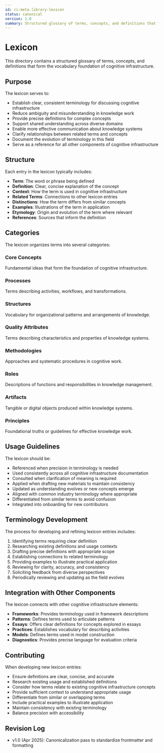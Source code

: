 ```yaml
---
id: ci:meta.library-lexicon
status: canonical
version: 1.0
summary: Structured glossary of terms, concepts, and definitions that form the vocabulary foundation of cognitive infrastructure
---
```


# Lexicon

This directory contains a structured glossary of terms, concepts, and definitions that form the vocabulary foundation of cognitive infrastructure.

## Purpose

The lexicon serves to:
- Establish clear, consistent terminology for discussing cognitive infrastructure
- Reduce ambiguity and misunderstanding in knowledge work
- Provide precise definitions for complex concepts
- Support shared understanding across diverse domains
- Enable more effective communication about knowledge systems
- Clarify relationships between related terms and concepts
- Document the evolution of terminology in this field
- Serve as a reference for all other components of cognitive infrastructure

## Structure

Each entry in the lexicon typically includes:
- **Term**: The word or phrase being defined
- **Definition**: Clear, concise explanation of the concept
- **Context**: How the term is used in cognitive infrastructure
- **Related Terms**: Connections to other lexicon entries
- **Distinctions**: How the term differs from similar concepts
- **Examples**: Illustrations of the term in application
- **Etymology**: Origin and evolution of the term where relevant
- **References**: Sources that inform the definition

## Categories

The lexicon organizes terms into several categories:

### Core Concepts
Fundamental ideas that form the foundation of cognitive infrastructure.

### Processes
Terms describing activities, workflows, and transformations.

### Structures
Vocabulary for organizational patterns and arrangements of knowledge.

### Quality Attributes
Terms describing characteristics and properties of knowledge systems.

### Methodologies
Approaches and systematic procedures in cognitive work.

### Roles
Descriptions of functions and responsibilities in knowledge management.

### Artifacts
Tangible or digital objects produced within knowledge systems.

### Principles
Foundational truths or guidelines for effective knowledge work.

## Usage Guidelines

The lexicon should be:
- Referenced when precision in terminology is needed
- Used consistently across all cognitive infrastructure documentation
- Consulted when clarification of meaning is required
- Applied when drafting new materials to maintain consistency
- Updated as understanding evolves or new concepts emerge
- Aligned with common industry terminology where appropriate
- Differentiated from similar terms to avoid confusion
- Integrated into onboarding for new contributors

## Terminology Development

The process for developing and refining lexicon entries includes:
1. Identifying terms requiring clear definition
2. Researching existing definitions and usage contexts
3. Drafting precise definitions with appropriate scope
4. Establishing connections to related terminology
5. Providing examples to illustrate practical application
6. Reviewing for clarity, accuracy, and consistency
7. Soliciting feedback from diverse perspectives
8. Periodically reviewing and updating as the field evolves

## Integration with Other Components

The lexicon connects with other cognitive infrastructure elements:
- **Frameworks**: Provides terminology used in framework descriptions
- **Patterns**: Defines terms used to articulate patterns
- **Essays**: Offers clear definitions for concepts explored in essays
- **Practices**: Establishes vocabulary for describing activities
- **Models**: Defines terms used in model construction
- **Diagnostics**: Provides precise language for evaluation criteria

## Contributing

When developing new lexicon entries:
- Ensure definitions are clear, concise, and accurate
- Research existing usage and established definitions
- Consider how terms relate to existing cognitive infrastructure concepts
- Provide sufficient context to understand appropriate usage
- Differentiate from similar or overlapping terms
- Include practical examples to illustrate application
- Maintain consistency with existing terminology
- Balance precision with accessibility

## Revision Log

- v1.0 (Apr 2025): Canonicalization pass to standardize frontmatter and formatting 